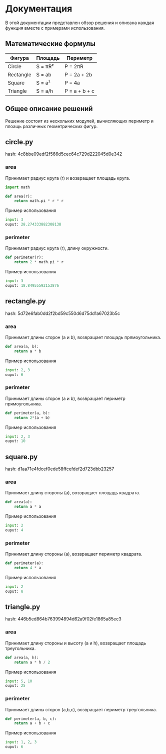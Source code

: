 # Документация

В этой документации представлен обзор решения и описана каждая функция вместе с примерами использования.
## Математические формулы
| Фигура    | Площадь         | Периметр                  |
|-----------|-----------------|---------------------------|
| Circle    | S = πR²         | P = 2πR                   |
| Rectangle | S = ab          | P = 2a + 2b               |
| Square    | S = a²          | P = 4a                    |
| Triangle  | S = a/h         | P = a + b + c             |

## Общее описание решений

Решение состоит из нескольких модулей, вычисляющих периметр и плоащь различных геометрических фигур.

## circle.py
hash:  4c8bbe09edf2f566d5cec64c729d222045d0e342
### area

Принимает радиус круга (r) и возвращает площадь круга.

```python
import math

def area(r):
    return math.pi * r * r
```
Пример использования
```python
input: 3
ouput: 28.274333882308138
```

### perimeter
Принимает радиус круга (r), длину окружности.

```python
def perimeter(r):
    return 2 * math.pi * r
```
Пример использования
```python
input: 3
ouput: 18.84955592153876
```
## rectangle.py
hash: 5d72e6fab0dd2f2bd59c550d6d75dd1a67023b5c
### area

Принимает длины сторон (a и b), возвращает площадь прямоугольника.

```python
def area(a, b): 
    return a * b
```
Пример использования
```python
input: 2, 3
ouput: 6
```

### perimeter
Принимает длины сторон (a и b), возвращает периметр прямоугольника.

```python
def perimeter(a, b): 
    return 2*(a + b)
```
Пример использования
```python
input: 2, 3
ouput: 10
```

## square.py
hash: d1aa71e4fdcef0ede58ffcefdef2d723dbb23257
### area

Принимает длину стороны (а), возвращает площадь квадрата.

```python
def area(a):
    return a * a
```
Пример использования
```python
input: 2
ouput: 4
```

### perimeter
Принимает длину стороны (а), возвращает периметр квадрата.

```python
def perimeter(a):
    return 4 * a
```
Пример использования
```python
input: 2
ouput: 8
```

## triangle.py
hash: 446b5ed864b763994894d62a9f02fe1865a85ec3
### area

Принимает длину стороны и высоту (a и h), возвращает площадь треугольника.

```python
def area(a, h): 
    return a * h / 2
```
Пример использования
```python
input: 5, 10
ouput: 25
```

### perimeter
Принимает длины сторон (a,b,c), возвращает периметр треугольника.

```python
def perimeter(a, b, c): 
    return a + b + c
```
Пример использования
```python
input: 1, 2, 3
ouput: 6
```
